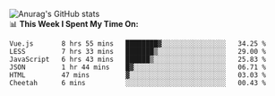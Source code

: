 
![Anurag's GitHub stats](https://github-readme-stats.vercel.app/api?username=supergczh&show_icons=true&theme=radical)
<br />
📊 **This Week I Spent My Time On:**

<!--START_SECTION:waka-->

```text
Vue.js       8 hrs 55 mins   ████████▓░░░░░░░░░░░░░░░░   34.25 %
LESS         7 hrs 33 mins   ███████▒░░░░░░░░░░░░░░░░░   29.00 %
JavaScript   6 hrs 43 mins   ██████▒░░░░░░░░░░░░░░░░░░   25.83 %
JSON         1 hr 44 mins    █▓░░░░░░░░░░░░░░░░░░░░░░░   06.71 %
HTML         47 mins         ▓░░░░░░░░░░░░░░░░░░░░░░░░   03.03 %
Cheetah      6 mins          ░░░░░░░░░░░░░░░░░░░░░░░░░   00.43 %
```

<!--END_SECTION:waka-->
